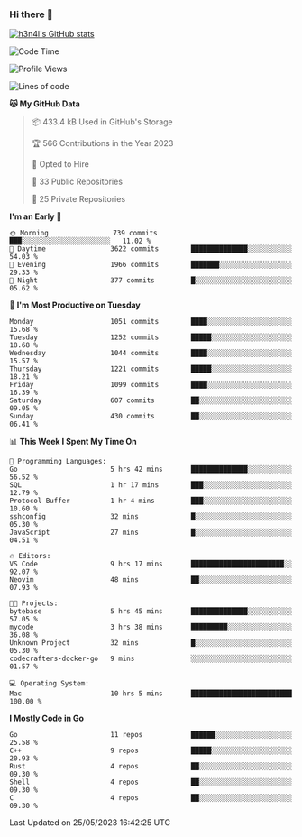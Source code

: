 ### Hi there 👋

[![h3n4l's GitHub stats](https://github-readme-stats.vercel.app/api?username=h3n4l&count_private=true&show_icons=true&theme=radical)](https://github.com/h3n4l/github-readme-stats)

<!--START_SECTION:waka-->
![Code Time](http://img.shields.io/badge/Code%20Time-1%2C240%20hrs%2016%20mins-blue)

![Profile Views](http://img.shields.io/badge/Profile%20Views-0-blue)

![Lines of code](https://img.shields.io/badge/From%20Hello%20World%20I%27ve%20Written-3.1%20million%20lines%20of%20code-blue)

**🐱 My GitHub Data** 

> 📦 433.4 kB Used in GitHub's Storage 
 > 
> 🏆 566 Contributions in the Year 2023
 > 
> 💼 Opted to Hire
 > 
> 📜 33 Public Repositories 
 > 
> 🔑 25 Private Repositories 
 > 
**I'm an Early 🐤** 

```text
🌞 Morning                739 commits         ███░░░░░░░░░░░░░░░░░░░░░░   11.02 % 
🌆 Daytime                3622 commits        ██████████████░░░░░░░░░░░   54.03 % 
🌃 Evening                1966 commits        ███████░░░░░░░░░░░░░░░░░░   29.33 % 
🌙 Night                  377 commits         █░░░░░░░░░░░░░░░░░░░░░░░░   05.62 % 
```
📅 **I'm Most Productive on Tuesday** 

```text
Monday                   1051 commits        ████░░░░░░░░░░░░░░░░░░░░░   15.68 % 
Tuesday                  1252 commits        █████░░░░░░░░░░░░░░░░░░░░   18.68 % 
Wednesday                1044 commits        ████░░░░░░░░░░░░░░░░░░░░░   15.57 % 
Thursday                 1221 commits        █████░░░░░░░░░░░░░░░░░░░░   18.21 % 
Friday                   1099 commits        ████░░░░░░░░░░░░░░░░░░░░░   16.39 % 
Saturday                 607 commits         ██░░░░░░░░░░░░░░░░░░░░░░░   09.05 % 
Sunday                   430 commits         ██░░░░░░░░░░░░░░░░░░░░░░░   06.41 % 
```


📊 **This Week I Spent My Time On** 

```text
💬 Programming Languages: 
Go                       5 hrs 42 mins       ██████████████░░░░░░░░░░░   56.52 % 
SQL                      1 hr 17 mins        ███░░░░░░░░░░░░░░░░░░░░░░   12.79 % 
Protocol Buffer          1 hr 4 mins         ███░░░░░░░░░░░░░░░░░░░░░░   10.60 % 
sshconfig                32 mins             █░░░░░░░░░░░░░░░░░░░░░░░░   05.30 % 
JavaScript               27 mins             █░░░░░░░░░░░░░░░░░░░░░░░░   04.51 % 

🔥 Editors: 
VS Code                  9 hrs 17 mins       ███████████████████████░░   92.07 % 
Neovim                   48 mins             ██░░░░░░░░░░░░░░░░░░░░░░░   07.93 % 

🐱‍💻 Projects: 
bytebase                 5 hrs 45 mins       ██████████████░░░░░░░░░░░   57.05 % 
mycode                   3 hrs 38 mins       █████████░░░░░░░░░░░░░░░░   36.08 % 
Unknown Project          32 mins             █░░░░░░░░░░░░░░░░░░░░░░░░   05.30 % 
codecrafters-docker-go   9 mins              ░░░░░░░░░░░░░░░░░░░░░░░░░   01.57 % 

💻 Operating System: 
Mac                      10 hrs 5 mins       █████████████████████████   100.00 % 
```

**I Mostly Code in Go** 

```text
Go                       11 repos            ██████░░░░░░░░░░░░░░░░░░░   25.58 % 
C++                      9 repos             █████░░░░░░░░░░░░░░░░░░░░   20.93 % 
Rust                     4 repos             ██░░░░░░░░░░░░░░░░░░░░░░░   09.30 % 
Shell                    4 repos             ██░░░░░░░░░░░░░░░░░░░░░░░   09.30 % 
C                        4 repos             ██░░░░░░░░░░░░░░░░░░░░░░░   09.30 % 
```




 Last Updated on 25/05/2023 16:42:25 UTC
<!--END_SECTION:waka-->

